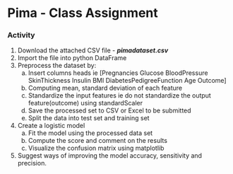 # Pima - Class Assignment

### Activity

<ol>
  <li> Download the attached CSV file - <b> <i> pimadataset.csv </i> </b> </li>
  <li> Import the file into python DataFrame </li>
  <li> Preprocess the dataset by:
    <ol type="a">
      <li> Insert columns heads ie [Pregnancies	Glucose	BloodPressure	SkinThickness	Insulin	BMI	DiabetesPedigreeFunction	Age	Outcome] </li>
      <li> Computing mean, standard deviation of each feature </li>
      <li> Standardize the input features ie do not standardize the output feature(outcome) using standardScaler </li>
      <li> Save the processed set to CSV or Excel to be submitted </li>
      <li> Split the data into test set and training set </li>
    </ol>
  </li>
  <li> Create a logistic model
    <ol type="a">
      <li> Fit the model using the processed data set </li>
      <li> Compute the score and comment on the results </li>
      <li> Visualize the confusion matrix using matplotlib </li>
    </ol>
  </li>
  <li> Suggest ways of improving the model accuracy, sensitivity and precision. </li>
</ol>

